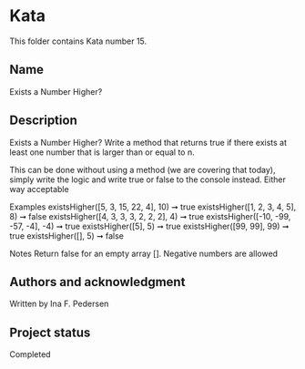 # Kata 
This folder contains Kata number 15.
## Name
Exists a Number Higher?

## Description
Exists a Number Higher?
Write a method that returns true if there exists at least one number that is larger than or equal to n.

This can be done without using a method (we are covering that today), simply write the logic and write true or false to the console instead.
Either way acceptable

Examples
existsHigher([5, 3, 15, 22, 4], 10) ➞ true
existsHigher([1, 2, 3, 4, 5], 8) ➞ false
existsHigher([4, 3, 3, 3, 2, 2, 2], 4) ➞ true
existsHigher([-10, -99, -57, -4], -4) ➞ true
existsHigher([5], 5) ➞ true
existsHigher([99, 99], 99) ➞ true 
existsHigher([], 5) ➞ false

Notes
Return false for an empty array [].
Negative numbers are allowed

## Authors and acknowledgment
Written by Ina F. Pedersen

## Project status
Completed